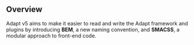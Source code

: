 ## Overview
Adapt v5 aims to make it easier to read and write the Adapt framework and plugins by introducing **BEM**, a new naming convention, and **SMACSS**, a modular approach to front-end code.